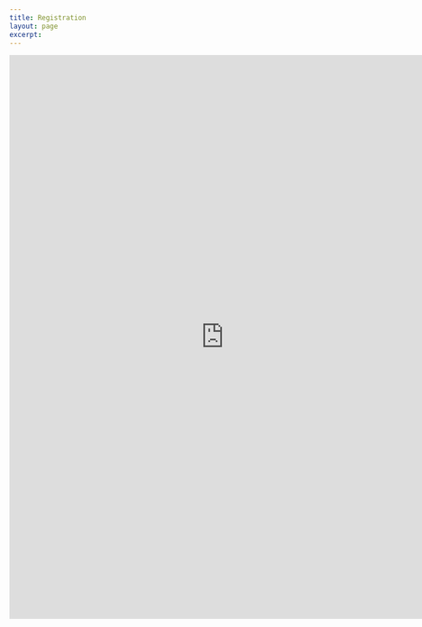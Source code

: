 ```yaml
---
title: Registration 
layout: page
excerpt: 
---
```

<iframe src="https://docs.google.com/forms/d/e/1FAIpQLSdqsva6-YPl7r-IqTE9lZWoIthotL84XQIgd3nwT4N-5l8gSQ/viewform?embedded=true" width="760" height="1000" frameborder="0" marginheight="0" marginwidth="0">Loading...</iframe>
